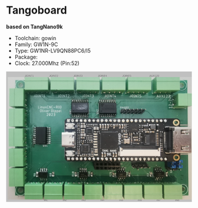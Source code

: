 # Tangoboard
**based on TangNano9k**

* Toolchain: gowin
* Family: GW1N-9C
* Type: GW1NR-LV9QN88PC6/I5
* Package: 
* Clock: 27.000Mhz (Pin:52)

![board.png](board.png)

